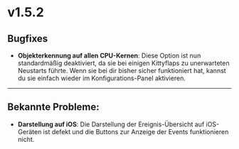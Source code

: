 # v1.5.2

## Bugfixes
- **Objekterkennung auf allen CPU-Kernen**: Diese Option ist nun standardmäßig deaktiviert, da sie bei einigen Kittyflaps zu unerwarteten Neustarts führte. Wenn sie bei dir bisher sicher funktioniert hat, kannst du sie einfach wieder im Konfigurations-Panel aktivieren.

---------

## Bekannte Probleme:
- **Darstellung auf iOS**: Die Darstellung der Ereignis-Übersicht auf iOS-Geräten ist defekt und die Buttons zur Anzeige der Events funktionieren nicht.